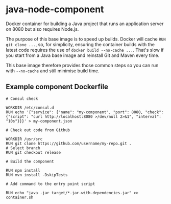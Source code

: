 # java-node-component

Docker container for building a Java project that runs an application server on 8080 but also requires Node.js.

The purpose of this base image is to speed up builds. Docker will cache `RUN git clone ...`, so, for simplicity, ensuring the container builds with the latest code requires the use of `docker build --no-cache ...`. That's slow if you start from a Java base image and reinstall Git and Maven every time.

This base image therefore provides those common steps so you can run with `--no-cache` and still minimise build time.

## Example component Dockerfile

```
# Consul check

WORKDIR /etc/consul.d
RUN echo '{"service": {"name": "my-component", "port": 8080, "check": {"script": "curl http://localhost:8080 >/dev/null 2>&1", "interval": "10s"}}}' > my-component.json

# Check out code from Github

WORKDIR /usr/src
RUN git clone https://github.com/username/my-repo.git .
# Select branch
RUN git checkout release

# Build the component

RUN npm install
RUN mvn install -DskipTests

# Add command to the entry point script

RUN echo "java -jar target/*-jar-with-dependencies.jar" >> container.sh
